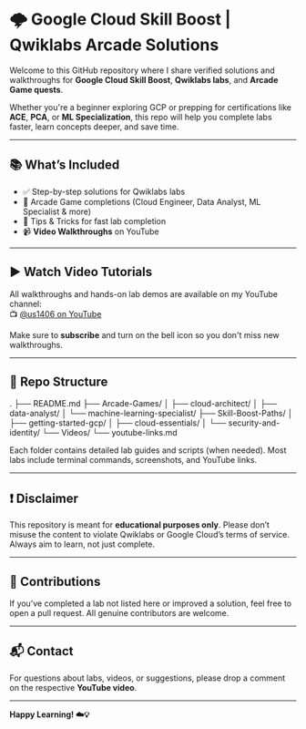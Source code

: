 # 🌩️ Google Cloud Skill Boost | Qwiklabs Arcade Solutions

Welcome to this GitHub repository where I share verified solutions and walkthroughs for **Google Cloud Skill Boost**, **Qwiklabs labs**, and **Arcade Game quests**.

Whether you're a beginner exploring GCP or prepping for certifications like **ACE**, **PCA**, or **ML Specialization**, this repo will help you complete labs faster, learn concepts deeper, and save time.

---

## 📚 What’s Included

- ✅ Step-by-step solutions for Qwiklabs labs  
- 🚀 Arcade Game completions (Cloud Engineer, Data Analyst, ML Specialist & more)  
- 🧠 Tips & Tricks for fast lab completion  
- 📹 **Video Walkthroughs** on YouTube

---

## ▶️ Watch Video Tutorials

All walkthroughs and hands-on lab demos are available on my YouTube channel:  
📺 [@us1406 on YouTube](https://www.youtube.com/@us1406)

Make sure to **subscribe** and turn on the bell icon so you don't miss new walkthroughs.

---

## 📂 Repo Structure

.
├── README.md
├── Arcade-Games/
│ ├── cloud-architect/
│ ├── data-analyst/
│ └── machine-learning-specialist/
├── Skill-Boost-Paths/
│ ├── getting-started-gcp/
│ ├── cloud-essentials/
│ └── security-and-identity/
└── Videos/
└── youtube-links.md

Each folder contains detailed lab guides and scripts (when needed). Most labs include terminal commands, screenshots, and YouTube links.

---

## ❗ Disclaimer

This repository is meant for **educational purposes only**. Please don’t misuse the content to violate Qwiklabs or Google Cloud’s terms of service. Always aim to learn, not just complete.

---

## 🙌 Contributions

If you’ve completed a lab not listed here or improved a solution, feel free to open a pull request. All genuine contributors are welcome.

---

## 📬 Contact

For questions about labs, videos, or suggestions, please drop a comment on the respective **YouTube video**.

---

**Happy Learning! ☁️💡**

